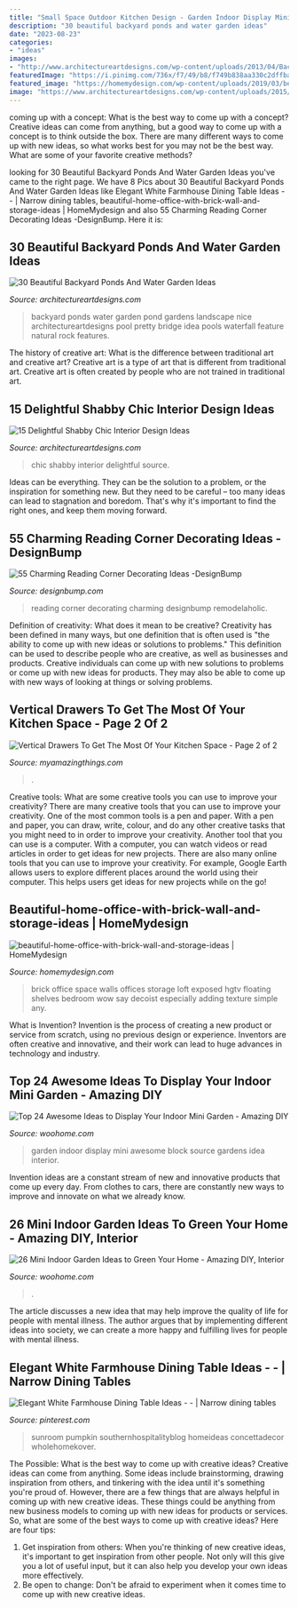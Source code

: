 ```yaml
---
title: "Small Space Outdoor Kitchen Design - Garden Indoor Display Mini Awesome Block Source Gardens Idea Interior"
description: "30 beautiful backyard ponds and water garden ideas"
date: "2023-08-23"
categories:
- "ideas"
images:
- "http://www.architectureartdesigns.com/wp-content/uploads/2013/04/Backyard-ArchitectureArtDesigns-1.jpg"
featuredImage: "https://i.pinimg.com/736x/f7/49/b8/f749b838aa330c2dffba251bb80cecb4.jpg"
featured_image: "https://homemydesign.com/wp-content/uploads/2019/03/beautiful-home-office-with-brick-wall-and-storage-ideas.jpg"
image: "https://www.architectureartdesigns.com/wp-content/uploads/2015/01/1266.jpg"
---
```



coming up with a concept: What is the best way to come up with a concept?
Creative ideas can come from anything, but a good way to come up with a concept is to think outside the box. There are many different ways to come up with new ideas, so what works best for you may not be the best way. What are some of your favorite creative methods?

	

		
looking for 30 Beautiful Backyard Ponds And Water Garden Ideas you've came to the right page. We have 8 Pics about 30 Beautiful Backyard Ponds And Water Garden Ideas like Elegant White Farmhouse Dining Table Ideas - - | Narrow dining tables, beautiful-home-office-with-brick-wall-and-storage-ideas | HomeMydesign and also 55 Charming Reading Corner Decorating Ideas -DesignBump. Here it is:
		
    
## 30 Beautiful Backyard Ponds And Water Garden Ideas

<img loading=lazy src="http://www.architectureartdesigns.com/wp-content/uploads/2013/04/Backyard-ArchitectureArtDesigns-1.jpg" onerror="this.onerror=null;this.src='https://tse1.mm.bing.net/th?id=OIP.dukAePzm0-a-W5Tn6EqUiQHaJ4&amp;pid=15.1';" alt="30 Beautiful Backyard Ponds And Water Garden Ideas">

_Source: architectureartdesigns.com_

>backyard ponds water garden pond gardens landscape nice architectureartdesigns pool pretty bridge idea pools waterfall feature natural rock features. 

	

The history of creative art: What is the difference between traditional art and creative art?
Creative art is a type of art that is different from traditional art. Creative art is often created by people who are not trained in traditional art.

    
## 15 Delightful Shabby Chic Interior Design Ideas

<img loading=lazy src="https://www.architectureartdesigns.com/wp-content/uploads/2015/01/1266.jpg" onerror="this.onerror=null;this.src='https://tse2.mm.bing.net/th?id=OIP.IWdJC-AFSpETIgKvymNXPwHaLI&amp;pid=15.1';" alt="15 Delightful Shabby Chic Interior Design Ideas">

_Source: architectureartdesigns.com_

>chic shabby interior delightful source. 

	

Ideas can be everything. They can be the solution to a problem, or the inspiration for something new. But they need to be careful – too many ideas can lead to stagnation and boredom. That's why it's important to find the right ones, and keep them moving forward.

    
## 55 Charming Reading Corner Decorating Ideas -DesignBump

<img loading=lazy src="https://cdn.designbump.com/wp-content/uploads/2015/11/reading-corner-nook48.jpg" onerror="this.onerror=null;this.src='https://tse3.mm.bing.net/th?id=OIP.zPUTDC_ut0M6hVemG0SAhQHaLH&amp;pid=15.1';" alt="55 Charming Reading Corner Decorating Ideas -DesignBump">

_Source: designbump.com_

>reading corner decorating charming designbump remodelaholic. 

	

Definition of creativity: What does it mean to be creative?
Creativity has been defined in many ways, but one definition that is often used is "the ability to come up with new ideas or solutions to problems." This definition can be used to describe people who are creative, as well as businesses and products. Creative individuals can come up with new solutions to problems or come up with new ideas for products. They may also be able to come up with new ways of looking at things or solving problems.

    
## Vertical Drawers To Get The Most Of Your Kitchen Space - Page 2 Of 2

<img loading=lazy src="https://myamazingthings.com/wp-content/uploads/2017/01/pull-out.jpg" onerror="this.onerror=null;this.src='https://tse3.mm.bing.net/th?id=OIP.6lSZtf_5BKsvQRHFYsSUkwHaLH&amp;pid=15.1';" alt="Vertical Drawers To Get The Most Of Your Kitchen Space - Page 2 of 2">

_Source: myamazingthings.com_

>. 

	

Creative tools: What are some creative tools you can use to improve your creativity?
There are many creative tools that you can use to improve your creativity. One of the most common tools is a pen and paper. With a pen and paper, you can draw, write, colour, and do any other creative tasks that you might need to in order to improve your creativity. Another tool that you can use is a computer. With a computer, you can watch videos or read articles in order to get ideas for new projects. There are also many online tools that you can use to improve your creativity. For example, Google Earth allows users to explore different places around the world using their computer. This helps users get ideas for new projects while on the go!

    
## Beautiful-home-office-with-brick-wall-and-storage-ideas | HomeMydesign

<img loading=lazy src="https://homemydesign.com/wp-content/uploads/2019/03/beautiful-home-office-with-brick-wall-and-storage-ideas.jpg" onerror="this.onerror=null;this.src='https://tse1.mm.bing.net/th?id=OIP.6ANv3r-X1WNCspGGkv4cgAHaLH&amp;pid=15.1';" alt="beautiful-home-office-with-brick-wall-and-storage-ideas | HomeMydesign">

_Source: homemydesign.com_

>brick office space walls offices storage loft exposed hgtv floating shelves bedroom wow say decoist especially adding texture simple any. 

	

What is Invention?
Invention is the process of creating a new product or service from scratch, using no previous design or experience. Inventors are often creative and innovative, and their work can lead to huge advances in technology and industry.

    
## Top 24 Awesome Ideas To Display Your Indoor Mini Garden - Amazing DIY

<img loading=lazy src="http://www.woohome.com/wp-content/uploads/2016/04/indoor-garden-projects-13.jpg" onerror="this.onerror=null;this.src='https://tse4.mm.bing.net/th?id=OIP.Ki_UXHZ1V1w7he8dPZSgBAHaLH&amp;pid=15.1';" alt="Top 24 Awesome Ideas to Display Your Indoor Mini Garden - Amazing DIY">

_Source: woohome.com_

>garden indoor display mini awesome block source gardens idea interior. 

	

Invention ideas are a constant stream of new and innovative products that come up every day. From clothes to cars, there are constantly new ways to improve and innovate on what we already know. 

    
## 26 Mini Indoor Garden Ideas To Green Your Home - Amazing DIY, Interior

<img loading=lazy src="https://www.woohome.com/wp-content/uploads/2014/03/Mini-Indoor-Gardening-23.jpg" onerror="this.onerror=null;this.src='https://tse3.mm.bing.net/th?id=OIP.nMrH1D5AJNp7lpvIm3TbbgHaKl&amp;pid=15.1';" alt="26 Mini Indoor Garden Ideas to Green Your Home - Amazing DIY, Interior">

_Source: woohome.com_

>. 

	

The article discusses a new idea that may help improve the quality of life for people with mental illness. The author argues that by implementing different ideas into society, we can create a more happy and fulfilling lives for people with mental illness.

    
## Elegant White Farmhouse Dining Table Ideas - - | Narrow Dining Tables

<img loading=lazy src="https://i.pinimg.com/736x/f7/49/b8/f749b838aa330c2dffba251bb80cecb4.jpg" onerror="this.onerror=null;this.src='https://tse2.mm.bing.net/th?id=OIP.SCwMOtUMuYqF6uYK1qOrpAHaJ3&amp;pid=15.1';" alt="Elegant White Farmhouse Dining Table Ideas - - | Narrow dining tables">

_Source: pinterest.com_

>sunroom pumpkin southernhospitalityblog homeideas concettadecor wholehomekover. 

	

The Possible: What is the best way to come up with creative ideas?
Creative ideas can come from anything. Some ideas include brainstorming, drawing inspiration from others, and tinkering with the idea until it's something you're proud of. However, there are a few things that are always helpful in coming up with new creative ideas. These things could be anything from new business models to coming up with new ideas for products or services. So, what are some of the best ways to come up with creative ideas? Here are four tips: 
1) Get inspiration from others: When you're thinking of new creative ideas, it's important to get inspiration from other people. Not only will this give you a lot of useful input, but it can also help you develop your own ideas more effectively. 
2) Be open to change: Don't be afraid to experiment when it comes time to come up with new creative ideas.


